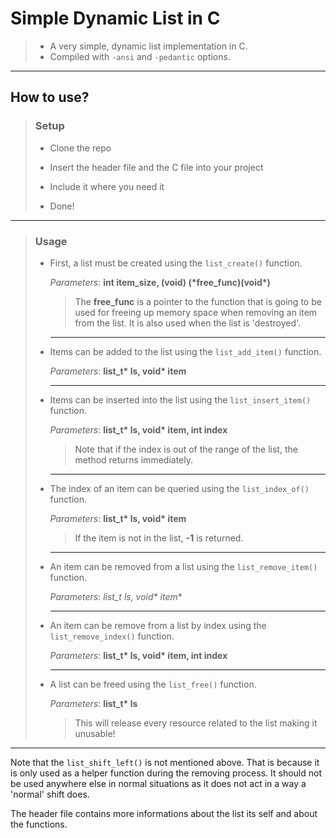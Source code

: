 # Simple Dynamic List in C

> - A very simple, dynamic list implementation in C.
> - Compiled with `-ansi` and `-pedantic` options.

---

## How to use?

> ### Setup
> 
> - Clone the repo
> 
> - Insert the header file and the C file into your project
> 
> - Include it where you need it
> 
> - Done!

---

> ### Usage
> 
> - First, a list must be created using the `list_create()` function.
>   
>   *Parameters*: **int item_size, (void) (\*free_func)(void\*)**
>   
>   > The **free_func** is a pointer to the function that is going to be used for freeing up memory space when removing an item from the list. It is also used when the list is 'destroyed'.
>   
>   ---
> 
> - Items can be added to the list using the `list_add_item()` function.
>   
>   *Parameters*: **list_t\* ls, void\* item**
>   
>   ---
> 
> - Items can be inserted into the list using the `list_insert_item()` function.
>   
>   *Parameters*: **list_t\* ls, void\* item, int index**
>   
>   > Note that if the index is out of the range of the list, the method returns immediately.
>   
>   ---
> 
> - The index of an item can be queried using the `list_index_of()` function.
>   
>   *Parameters*: **list_t\* ls, void\* item**
>   
>   > If the item is not in the list, **-1** is returned.
>   
>   ---
> 
> - An item can be removed from a list using the `list_remove_item()` function.
>   
>   *Parameters*: **list_t* ls, void\* item**
>   
>   ---
> 
> - An item can be remove from a list by index using the `list_remove_index()` function.
>   
>   *Parameters*: **list_t\* ls, void\* item, int index**
>   
>   ---
> 
> - A list can be freed using the `list_free()` function.
>   
>   *Parameters*: **list_t\* ls**
>   
>   > This will release every resource related to the list making it unusable!

---

Note that the `list_shift_left()` is not mentioned above. That is because it is only used as a helper function during the removing process. It should not be used anywhere else in normal situations as it does not act in a way a 'normal' shift does.

The header file contains more informations about the list its self and about the functions.
